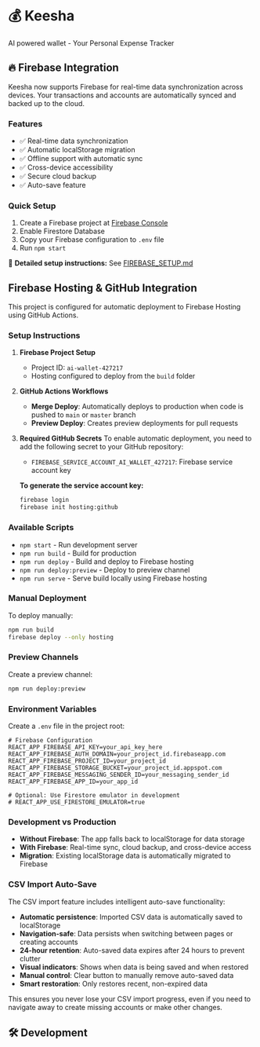 # 💰 Keesha
AI powered wallet - Your Personal Expense Tracker

## 🔥 Firebase Integration

Keesha now supports Firebase for real-time data synchronization across devices. Your transactions and accounts are automatically synced and backed up to the cloud.

### Features
- ✅ Real-time data synchronization
- ✅ Automatic localStorage migration
- ✅ Offline support with automatic sync
- ✅ Cross-device accessibility
- ✅ Secure cloud backup
- ✅ Auto-save feature

### Quick Setup
1. Create a Firebase project at [Firebase Console](https://console.firebase.google.com/)
2. Enable Firestore Database
3. Copy your Firebase configuration to `.env` file
4. Run `npm start`

📖 **Detailed setup instructions:** See [FIREBASE_SETUP.md](./FIREBASE_SETUP.md)

## Firebase Hosting & GitHub Integration

This project is configured for automatic deployment to Firebase Hosting using GitHub Actions.

### Setup Instructions

1. **Firebase Project Setup**
   - Project ID: `ai-wallet-427217`
   - Hosting configured to deploy from the `build` folder

2. **GitHub Actions Workflows**
   - **Merge Deploy**: Automatically deploys to production when code is pushed to `main` or `master` branch
   - **Preview Deploy**: Creates preview deployments for pull requests

3. **Required GitHub Secrets**
   To enable automatic deployment, you need to add the following secret to your GitHub repository:
   
   - `FIREBASE_SERVICE_ACCOUNT_AI_WALLET_427217`: Firebase service account key
   
   **To generate the service account key:**
   ```bash
   firebase login
   firebase init hosting:github
   ```

### Available Scripts

- `npm start` - Run development server
- `npm run build` - Build for production
- `npm run deploy` - Build and deploy to Firebase hosting
- `npm run deploy:preview` - Deploy to preview channel
- `npm run serve` - Serve build locally using Firebase hosting

### Manual Deployment

To deploy manually:
```bash
npm run build
firebase deploy --only hosting
```

### Preview Channels

Create a preview channel:
```bash
npm run deploy:preview
```

### Environment Variables

Create a `.env` file in the project root:

```env
# Firebase Configuration
REACT_APP_FIREBASE_API_KEY=your_api_key_here
REACT_APP_FIREBASE_AUTH_DOMAIN=your_project_id.firebaseapp.com
REACT_APP_FIREBASE_PROJECT_ID=your_project_id
REACT_APP_FIREBASE_STORAGE_BUCKET=your_project_id.appspot.com
REACT_APP_FIREBASE_MESSAGING_SENDER_ID=your_messaging_sender_id
REACT_APP_FIREBASE_APP_ID=your_app_id

# Optional: Use Firestore emulator in development
# REACT_APP_USE_FIRESTORE_EMULATOR=true
```

### Development vs Production

- **Without Firebase**: The app falls back to localStorage for data storage
- **With Firebase**: Real-time sync, cloud backup, and cross-device access
- **Migration**: Existing localStorage data is automatically migrated to Firebase

### CSV Import Auto-Save

The CSV import feature includes intelligent auto-save functionality:

- **Automatic persistence**: Imported CSV data is automatically saved to localStorage
- **Navigation-safe**: Data persists when switching between pages or creating accounts
- **24-hour retention**: Auto-saved data expires after 24 hours to prevent clutter
- **Visual indicators**: Shows when data is being saved and when restored
- **Manual control**: Clear button to manually remove auto-saved data
- **Smart restoration**: Only restores recent, non-expired data

This ensures you never lose your CSV import progress, even if you need to navigate away to create missing accounts or make other changes.

## 🛠️ Development
